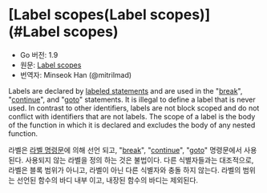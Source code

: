 # [Label scopes(Label scopes)](#Label scopes)

* Go 버전: 1.9
* 원문: [Label scopes](https://golang.org/ref/spec#Label_scopes)
* 번역자: Minseok Han (@mitrilmad)

Labels are declared by [labeled statements](https://golang.org/ref/spec#Labeled_statements) and are used in the "[break](https://golang.org/ref/spec#Break_statements)", "[continue](https://golang.org/ref/spec#Continue_statements)", and "[goto](https://golang.org/ref/spec#Goto_statements)" statements. It is illegal to define a label that is never used. In contrast to other identifiers, labels are not block scoped and do not conflict with identifiers that are not labels. The scope of a label is the body of the function in which it is declared and excludes the body of any nested function.

라벨은 [라벨 명령문](https://golang.org/ref/spec#Labeled_statements)에 의해 선언 되고, "[break](https://golang.org/ref/spec#Break_statements)", "[continue](https://golang.org/ref/spec#Continue_statements)", "[goto](https://golang.org/ref/spec#Goto_statements)" 명령문에서 사용 된다. 사용되지 않는 라벨을 정의 하는 것은 불법이다. 다른 식별자들과는 대조적으로, 라벨은 블록 범위가 아니고, 라벨이 아닌 다른 식별자와 충돌 하지 않는다. 라벨의 범위는 선언된 함수의 바디 내부 이고, 내장된 함수의 바디는  제외된다.
